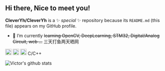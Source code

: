 ## Hi there, Nice to meet you!

**CleverYh/CleverYh** is a ✨ _special_ ✨ repository because its `README.md` (this file) appears on my GitHub profile.

- 🌱 I’m currently ~~learning OpenCV, DeepLearning, STM32, Digital/Analog Circuit, web ...~~ 三天打鱼两天晒网

<!--
- 🔭 I’m currently working on ...
- 👯 I’m looking to collaborate on ...
- 🤔 I’m looking for help with ...
- 💬 Ask me about ...
- 📫 How to reach me: ...
- 😄 Pronouns: ...
- ⚡ Fun fact: ...
-->
<!--**Languages and Tools:**  -->
<!--
<code><img align="right" height="20" src="https://img.shields.io/badge/-React-%23282C34?style=flat-square&logo=react"></code>
<code><img align="right" height="20" src="https://img.shields.io/badge/-MongoDB-HA248?style=flat-square&logo=mongodb"></code>
<code><img align="right" height="20" src="https://img.shields.io/badge/-Kubernetes-black?style=flat-square&logo=kubernetes"></code>
-->

<code align="right"><img height="20" src="https://img.shields.io/badge/-Python-yellow?style=flat-square&logo=python"></code>
<code align="right"><img height="20" src="https://img.shields.io/badge/-Git-%23F05032?style=flat-square&logo=git&logoColor=%23ffffff"></code>
<code align="right"><img height="20" src="https://img.shields.io/badge/-VSCode-%23007ACC?style=flat-square&logo=visual-studio-code"></code>
C/C++

<!--<code><img height="20" src="https://img.shields.io/badge/-Flask-black?style=flat-square&logo=flask"></code>-->
<!--<code><img height="20" src="https://img.shields.io/badge/-Java-blue?style=flat-square&logo=java"></code>-->

![Victor's github stats](https://github-readme-stats.vercel.app/api?username=CleverYh&show_icons=true&hide_border=true)
